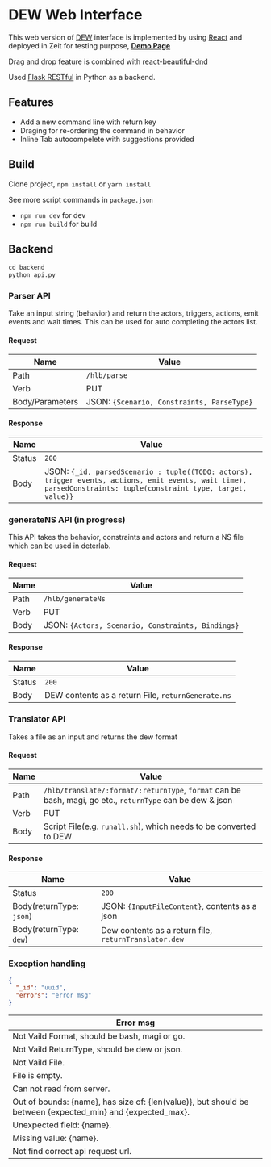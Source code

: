 # DEW Web Interface 

This web version of [DEW](https://steel.isi.edu/Projects/DEW/) interface is implemented by using [React](https://reactjs.org/)
and deployed in Zeit for testing purpose, **[Demo Page](https://dew-interface.now.sh/)**

Drag and drop feature is combined with [react-beautiful-dnd](https://github.com/atlassian/react-beautiful-dnd)

Used [Flask RESTful](https://flask-restful.readthedocs.io/en/latest/index.html) in Python as a backend.

## Features
- Add a new command line with return key
- Draging for re-ordering the command in behavior
- Inline Tab autocompelete with suggestions provided

## Build
Clone project, `npm install` or `yarn install`

See more script commands in `package.json`

- `npm run dev` for dev
- `npm run build` for build

## Backend

``` python
cd backend
python api.py
```

### Parser API

Take an input string (behavior) and return the actors, triggers, actions, emit events and wait times. This can be used for auto completing the actors list.

#### Request
| Name | Value |
| --- | --- |
| Path | `/hlb/parse` |
| Verb | PUT |
| Body/Parameters | JSON: `{Scenario, Constraints, ParseType}` |

#### Response
| Name | Value |
| --- | --- |
| Status | `200` |
| Body | JSON: `{_id, parsedScenario : tuple((TODO: actors), trigger events, actions, emit events, wait time), parsedConstraints: tuple(constraint type, target, value)}`|

### generateNS API (in progress)

This API takes the behavior, constraints and actors and return a NS file which can be used in deterlab.

#### Request
| Name | Value |
| --- | --- |
| Path | `/hlb/generateNs` |
| Verb | PUT |
| Body | JSON: `{Actors, Scenario, Constraints, Bindings}` |

#### Response
| Name | Value |
| --- | --- |
| Status | `200` |
| Body | DEW contents as a return File, `returnGenerate.ns` |

### Translator API

Takes a file as an input and returns the dew format

#### Request
| Name | Value |
| --- | --- |
| Path | `/hlb/translate/:format/:returnType`,  `format` can be bash, magi, go etc., `returnType` can be dew & json |
| Verb | PUT |
| Body | Script File(e.g. `runall.sh`), which needs to be converted to DEW |

#### Response
| Name | Value |
| --- | --- |
| Status | `200` |
| Body(returnType: `json`) | JSON: `{InputFileContent}`, contents as a json |
| Body(returnType: `dew`) | Dew contents as a return file, `returnTranslator.dew` |

### Exception handling
``` json
{
  "_id": "uuid",
  "errors": "error msg"
}
```
| Error msg |
| --- |
| Not Vaild Format, should be bash, magi or go. |
| Not Vaild ReturnType, should be dew or json. |
| Not Vaild File. |
| File is empty. |
| Can not read from server. |
| Out of bounds: {name}, has size of: {len(value)}, but should be between {expected_min} and {expected_max}. |
| Unexpected field: {name}. |
| Missing value: {name}. |
| Not find correct api request url. |

